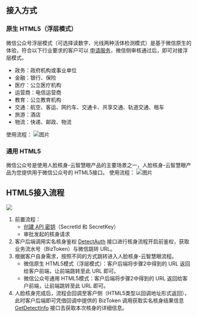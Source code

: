 ## 接入方式
### 原生 HTML5（浮层模式）
微信公众号浮层模式（可选择读数字、光线两种活体检测模式）是基于微信原生的体验，符合以下行业要求的客户可以 [申请服务](https://cloud.tencent.com/apply/p/shcgszvmppc)，微信侧审核通过后，即可对接浮层模式。
* 政务：政府机构或事业单位
* 金融：银行、保险
* 医疗：公立医疗机构
* 运营商：电信运营商
* 教育：公立教育机构
* 交通：航空、客运、网约车、交通卡、共享交通、轨道交通、租车
* 旅游：酒店
* 物流：快递、邮政、物流

使用流程：
![图片](https://main.qcloudimg.com/raw/db44c1a56a56f066fc6148fb9055dcfb.png)

### 通用 HTML5
微信公众号是使用人脸核身-云智慧眼产品的主要场景之一，人脸核身-云智慧眼产品为您提供用于微信公众号的 HTML5接口。
使用流程：
![图片](https://main.qcloudimg.com/raw/7a2cc25e7e5cbfc7bab3c815d7d53838.png)

## HTML5接入流程
![](https://main.qcloudimg.com/raw/e6140897733e231526aae3c5aae4a701.png)
1. 前置流程：
   - [创建 API 密钥](https://console.cloud.tencent.com/cam/capi)（SecretId 和 SecretKey）
   - 审批发起的核身请求
2. 客户后端调用实名核身鉴权 [DetectAuth](https://cloud.tencent.com/document/api/1007/31816) 接口进行核身流程开启前鉴权，获取业务流水号（BizToken）与微信跳转 URL。
3. 根据客户自身需求，按照不同的方式跳转进入人脸核身-云智慧眼流程。
   - 微信原生 HTML5模式（浮层模式）：客户后端将步骤2中得到的 URL 返回给客户前端，让前端跳转至此 URL 即可。
   - 微信公众号通用 HTML5模式：客户后端将步骤2中得到的 URL 返回给客户前端，让前端跳转至此 URL 即可。
4. 人脸核身完成后，流程会回调至客户侧（HTML5类型以回调地址形式返回），此时客户后端即可凭借回调中提供的 BizToken 调用获取实名核身结果信息  [GetDetectInfo](https://cloud.tencent.com/document/api/1007/31331) 接口去获取本次核身的详细信息。


